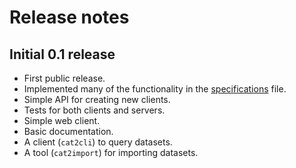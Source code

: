 # Release notes

## Initial 0.1 release

* First public release.
* Implemented many of the functionality in the [specifications](SPECS.md) file.
* Simple API for creating new clients.
* Tests for both clients and servers.
* Simple web client.
* Basic documentation.
* A client (`cat2cli`) to query datasets.
* A tool (`cat2import`) for importing datasets.
